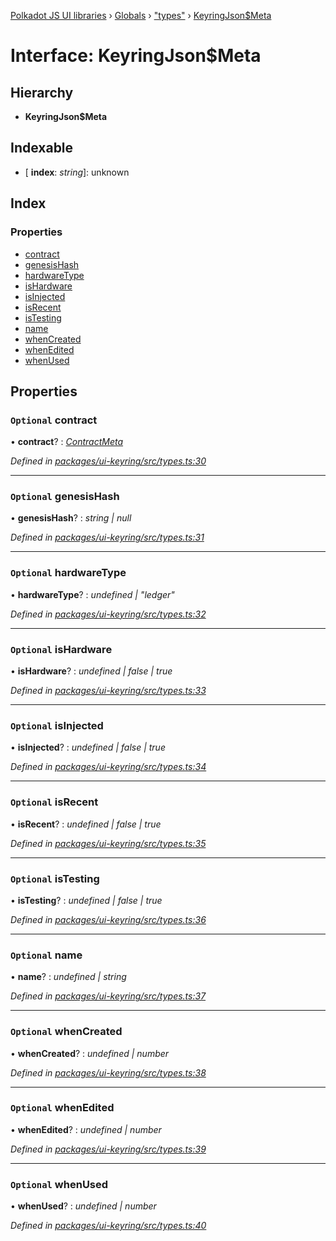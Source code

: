 [Polkadot JS UI libraries](../README.md) › [Globals](../globals.md) › ["types"](../modules/_types_.md) › [KeyringJson$Meta](_types_.keyringjson_meta.md)

# Interface: KeyringJson$Meta

## Hierarchy

* **KeyringJson$Meta**

## Indexable

* \[ **index**: *string*\]: unknown

## Index

### Properties

* [contract](_types_.keyringjson_meta.md#optional-contract)
* [genesisHash](_types_.keyringjson_meta.md#optional-genesishash)
* [hardwareType](_types_.keyringjson_meta.md#optional-hardwaretype)
* [isHardware](_types_.keyringjson_meta.md#optional-ishardware)
* [isInjected](_types_.keyringjson_meta.md#optional-isinjected)
* [isRecent](_types_.keyringjson_meta.md#optional-isrecent)
* [isTesting](_types_.keyringjson_meta.md#optional-istesting)
* [name](_types_.keyringjson_meta.md#optional-name)
* [whenCreated](_types_.keyringjson_meta.md#optional-whencreated)
* [whenEdited](_types_.keyringjson_meta.md#optional-whenedited)
* [whenUsed](_types_.keyringjson_meta.md#optional-whenused)

## Properties

### `Optional` contract

• **contract**? : *[ContractMeta](_types_.contractmeta.md)*

*Defined in [packages/ui-keyring/src/types.ts:30](https://github.com/polkadot-js/ui/blob/e14228471/packages/ui-keyring/src/types.ts#L30)*

___

### `Optional` genesisHash

• **genesisHash**? : *string | null*

*Defined in [packages/ui-keyring/src/types.ts:31](https://github.com/polkadot-js/ui/blob/e14228471/packages/ui-keyring/src/types.ts#L31)*

___

### `Optional` hardwareType

• **hardwareType**? : *undefined | "ledger"*

*Defined in [packages/ui-keyring/src/types.ts:32](https://github.com/polkadot-js/ui/blob/e14228471/packages/ui-keyring/src/types.ts#L32)*

___

### `Optional` isHardware

• **isHardware**? : *undefined | false | true*

*Defined in [packages/ui-keyring/src/types.ts:33](https://github.com/polkadot-js/ui/blob/e14228471/packages/ui-keyring/src/types.ts#L33)*

___

### `Optional` isInjected

• **isInjected**? : *undefined | false | true*

*Defined in [packages/ui-keyring/src/types.ts:34](https://github.com/polkadot-js/ui/blob/e14228471/packages/ui-keyring/src/types.ts#L34)*

___

### `Optional` isRecent

• **isRecent**? : *undefined | false | true*

*Defined in [packages/ui-keyring/src/types.ts:35](https://github.com/polkadot-js/ui/blob/e14228471/packages/ui-keyring/src/types.ts#L35)*

___

### `Optional` isTesting

• **isTesting**? : *undefined | false | true*

*Defined in [packages/ui-keyring/src/types.ts:36](https://github.com/polkadot-js/ui/blob/e14228471/packages/ui-keyring/src/types.ts#L36)*

___

### `Optional` name

• **name**? : *undefined | string*

*Defined in [packages/ui-keyring/src/types.ts:37](https://github.com/polkadot-js/ui/blob/e14228471/packages/ui-keyring/src/types.ts#L37)*

___

### `Optional` whenCreated

• **whenCreated**? : *undefined | number*

*Defined in [packages/ui-keyring/src/types.ts:38](https://github.com/polkadot-js/ui/blob/e14228471/packages/ui-keyring/src/types.ts#L38)*

___

### `Optional` whenEdited

• **whenEdited**? : *undefined | number*

*Defined in [packages/ui-keyring/src/types.ts:39](https://github.com/polkadot-js/ui/blob/e14228471/packages/ui-keyring/src/types.ts#L39)*

___

### `Optional` whenUsed

• **whenUsed**? : *undefined | number*

*Defined in [packages/ui-keyring/src/types.ts:40](https://github.com/polkadot-js/ui/blob/e14228471/packages/ui-keyring/src/types.ts#L40)*
